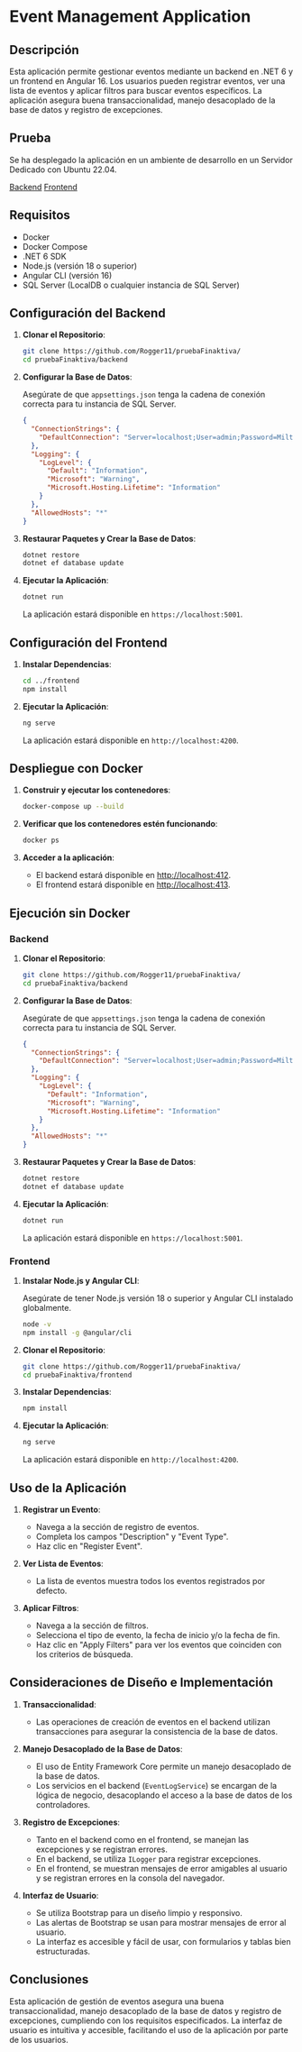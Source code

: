 
# Event Management Application

## Descripción

Esta aplicación permite gestionar eventos mediante un backend en .NET 6 y un frontend en Angular 16. Los usuarios pueden registrar eventos, ver una lista de eventos y aplicar filtros para buscar eventos específicos. La aplicación asegura buena transaccionalidad, manejo desacoplado de la base de datos y registro de excepciones.

## Prueba

Se ha desplegado la aplicación en un ambiente de desarrollo en un Servidor Dedicado con Ubuntu 22.04.

[Backend](http://69.61.227.218:412/swagger)
[Frontend](http://69.61.227.218:413)

## Requisitos

- Docker
- Docker Compose
- .NET 6 SDK
- Node.js (versión 18 o superior)
- Angular CLI (versión 16)
- SQL Server (LocalDB o cualquier instancia de SQL Server)

## Configuración del Backend

1. **Clonar el Repositorio**:

   ```sh
   git clone https://github.com/Rogger11/pruebaFinaktiva/
   cd pruebaFinaktiva/backend
   ```

2. **Configurar la Base de Datos**:

   Asegúrate de que `appsettings.json` tenga la cadena de conexión correcta para tu instancia de SQL Server.

   ```json
   {
     "ConnectionStrings": {
       "DefaultConnection": "Server=localhost;User=admin;Password=Milton1103.;Database=Registration;Trusted_Connection=True;MultipleActiveResultSets=True;TrustServerCertificate=True;"
     },
     "Logging": {
       "LogLevel": {
         "Default": "Information",
         "Microsoft": "Warning",
         "Microsoft.Hosting.Lifetime": "Information"
       }
     },
     "AllowedHosts": "*"
   }
   ```

3. **Restaurar Paquetes y Crear la Base de Datos**:

   ```sh
   dotnet restore
   dotnet ef database update
   ```

4. **Ejecutar la Aplicación**:

   ```sh
   dotnet run
   ```

   La aplicación estará disponible en `https://localhost:5001`.

## Configuración del Frontend

1. **Instalar Dependencias**:

   ```sh
   cd ../frontend
   npm install
   ```

2. **Ejecutar la Aplicación**:

   ```sh
   ng serve
   ```

   La aplicación estará disponible en `http://localhost:4200`.

## Despliegue con Docker

1. **Construir y ejecutar los contenedores**:

   ```sh
   docker-compose up --build
   ```

2. **Verificar que los contenedores estén funcionando**:

   ```sh
   docker ps
   ```

3. **Acceder a la aplicación**:
   - El backend estará disponible en [http://localhost:412](http://localhost:412).
   - El frontend estará disponible en [http://localhost:413](http://localhost:413).

## Ejecución sin Docker

### Backend

1. **Clonar el Repositorio**:

   ```sh
   git clone https://github.com/Rogger11/pruebaFinaktiva/
   cd pruebaFinaktiva/backend
   ```

2. **Configurar la Base de Datos**:

   Asegúrate de que `appsettings.json` tenga la cadena de conexión correcta para tu instancia de SQL Server.

   ```json
   {
     "ConnectionStrings": {
       "DefaultConnection": "Server=localhost;User=admin;Password=Milton1103.;Database=Registration;Trusted_Connection=True;MultipleActiveResultSets=True;TrustServerCertificate=True;"
     },
     "Logging": {
       "LogLevel": {
         "Default": "Information",
         "Microsoft": "Warning",
         "Microsoft.Hosting.Lifetime": "Information"
       }
     },
     "AllowedHosts": "*"
   }
   ```

3. **Restaurar Paquetes y Crear la Base de Datos**:

   ```sh
   dotnet restore
   dotnet ef database update
   ```

4. **Ejecutar la Aplicación**:

   ```sh
   dotnet run
   ```

   La aplicación estará disponible en `https://localhost:5001`.

### Frontend

1. **Instalar Node.js y Angular CLI**:

   Asegúrate de tener Node.js versión 18 o superior y Angular CLI instalado globalmente.

   ```sh
   node -v
   npm install -g @angular/cli
   ```

2. **Clonar el Repositorio**:

   ```sh
   git clone https://github.com/Rogger11/pruebaFinaktiva/
   cd pruebaFinaktiva/frontend
   ```

3. **Instalar Dependencias**:

   ```sh
   npm install
   ```

4. **Ejecutar la Aplicación**:

   ```sh
   ng serve
   ```

   La aplicación estará disponible en `http://localhost:4200`.

## Uso de la Aplicación

1. **Registrar un Evento**:
   - Navega a la sección de registro de eventos.
   - Completa los campos "Description" y "Event Type".
   - Haz clic en "Register Event".

2. **Ver Lista de Eventos**:
   - La lista de eventos muestra todos los eventos registrados por defecto.

3. **Aplicar Filtros**:
   - Navega a la sección de filtros.
   - Selecciona el tipo de evento, la fecha de inicio y/o la fecha de fin.
   - Haz clic en "Apply Filters" para ver los eventos que coinciden con los criterios de búsqueda.

## Consideraciones de Diseño e Implementación

1. **Transaccionalidad**:
   - Las operaciones de creación de eventos en el backend utilizan transacciones para asegurar la consistencia de la base de datos.

2. **Manejo Desacoplado de la Base de Datos**:
   - El uso de Entity Framework Core permite un manejo desacoplado de la base de datos.
   - Los servicios en el backend (`EventLogService`) se encargan de la lógica de negocio, desacoplando el acceso a la base de datos de los controladores.

3. **Registro de Excepciones**:
   - Tanto en el backend como en el frontend, se manejan las excepciones y se registran errores.
   - En el backend, se utiliza `ILogger` para registrar excepciones.
   - En el frontend, se muestran mensajes de error amigables al usuario y se registran errores en la consola del navegador.

4. **Interfaz de Usuario**:
   - Se utiliza Bootstrap para un diseño limpio y responsivo.
   - Las alertas de Bootstrap se usan para mostrar mensajes de error al usuario.
   - La interfaz es accesible y fácil de usar, con formularios y tablas bien estructuradas.

## Conclusiones

Esta aplicación de gestión de eventos asegura una buena transaccionalidad, manejo desacoplado de la base de datos y registro de excepciones, cumpliendo con los requisitos especificados. La interfaz de usuario es intuitiva y accesible, facilitando el uso de la aplicación por parte de los usuarios.
